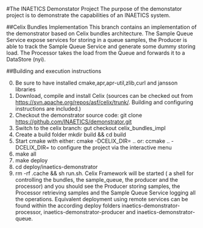 
#The INAETICS Demonstator Project
The purpose of the demonstator project is to demonstrate the capabilities of an INAETICS system.

##Celix Bundles Implementation
This branch contains an implementation of the demonstrator based on Celix bundles architecture. The Sample Queue Service expose services for storing in a queue samples, the Producer is able to track the Sample Queue Service and generate some dummy storing load. The Processor takes the load from the Queue and forwards it to a DataStore (nyi).

##Building and execution instructions

0.   Be sure to have installed cmake,apr,apr-util,zlib,curl and jansson libraries
1.   Download, compile and install Celix (sources can be checked out from  https://svn.apache.org/repos/asf/celix/trunk/. Building and configuring instructions are included.)
2.   Checkout the demonstrator source code: git clone https://github.com/INAETICS/demonstrator.git
3.   Switch to the celix branch: gut checkout celix_bundles_impl 
4.   Create a build folder mkdir build && cd build 
5.   Start cmake with either: cmake -DCELIX_DIR=<celix installation folder>  ..  or: ccmake ..  -DCELIX_DIR=<celix installatin folder> to configure the project via the interactive menu
6.   make all
7.   make deploy
8.  cd deploy/inaetics-demonstrator
9.  rm -rf .cache && sh run.sh. Celix Framework will be started ( a shell for controlling the bundles, the sample_queue, the producer and the processor) and you should see the Producer storing samples, the Processor retrieving samples and the Sample Queue Service logging all the operations. Equivalent deployment using remote services can be found within the according deploy folders inaetics-demonstrator-processor, inaetics-demonstrator-producer and inaetics-demonstrator-queue.

